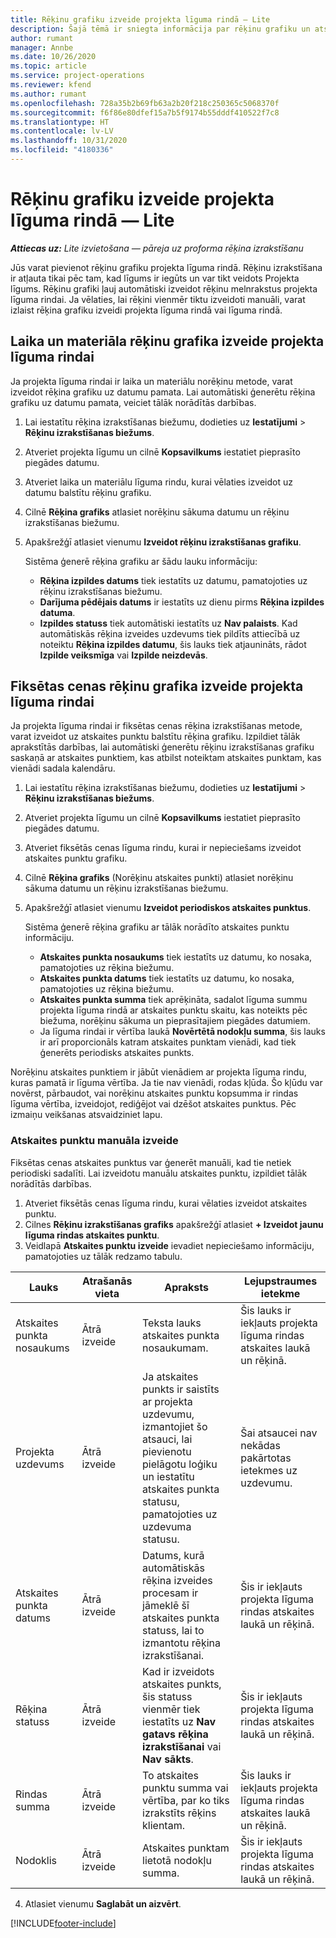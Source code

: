 ```yaml
---
title: Rēķinu grafiku izveide projekta līguma rindā — Lite
description: Šajā tēmā ir sniegta informācija par rēķinu grafiku un atskaites punktu izveidi.
author: rumant
manager: Annbe
ms.date: 10/26/2020
ms.topic: article
ms.service: project-operations
ms.reviewer: kfend
ms.author: rumant
ms.openlocfilehash: 728a35b2b69fb63a2b20f218c250365c5068370f
ms.sourcegitcommit: f6f86e80dfef15a7b5f9174b55dddf410522f7c8
ms.translationtype: HT
ms.contentlocale: lv-LV
ms.lasthandoff: 10/31/2020
ms.locfileid: "4180336"
---
```

# <a name="create-invoice-schedules-on-a-project-based-contract-line---lite"></a>Rēķinu grafiku izveide projekta līguma rindā — Lite

_**Attiecas uz:** Lite izvietošana — pāreja uz proforma rēķina izrakstīšanu_

Jūs varat pievienot rēķinu grafiku projekta līguma rindā. Rēķinu izrakstīšana ir atļauta tikai pēc tam, kad līgums ir iegūts un var tikt veidots Projekta līgums. Rēķinu grafiki ļauj automātiski izveidot rēķinu melnrakstus projekta līguma rindai. Ja vēlaties, lai rēķini vienmēr tiktu izveidoti manuāli, varat izlaist rēķina grafiku izveidi projekta līguma rindā vai līguma rindā.

## <a name="create-a-time-and-material-invoice-schedule-for-a-project-based-contract-line"></a>Laika un materiāla rēķinu grafika izveide projekta līguma rindai

Ja projekta līguma rindai ir laika un materiālu norēķinu metode, varat izveidot rēķina grafiku uz datumu pamata. Lai automātiski ģenerētu rēķina grafiku uz datumu pamata, veiciet tālāk norādītās darbības.

1. Lai iestatītu rēķina izrakstīšanas biežumu, dodieties uz **Iestatījumi** > **Rēķinu izrakstīšanas biežums**.
2. Atveriet projekta līgumu un cilnē **Kopsavilkums** iestatiet pieprasīto piegādes datumu.
3. Atveriet laika un materiālu līguma rindu, kurai vēlaties izveidot uz datumu balstītu rēķinu grafiku. 
4. Cilnē **Rēķina grafiks** atlasiet norēķinu sākuma datumu un rēķinu izrakstīšanas biežumu. 
5. Apakšrežģī atlasiet vienumu **Izveidot rēķinu izrakstīšanas grafiku**.

    Sistēma ģenerē rēķina grafiku ar šādu lauku informāciju:

    - **Rēķina izpildes datums** tiek iestatīts uz datumu, pamatojoties uz rēķinu izrakstīšanas biežumu.
    - **Darījuma pēdējais datums** ir iestatīts uz dienu pirms **Rēķina izpildes datuma**.
    - **Izpildes statuss** tiek automātiski iestatīts uz **Nav palaists**. Kad automātiskās rēķina izveides uzdevums tiek pildīts attiecībā uz noteiktu **Rēķina izpildes datumu**, šis lauks tiek atjaunināts, rādot **Izpilde veiksmīga** vai **Izpilde neizdevās**.

## <a name="create-a-fixed-price-invoice-schedule-for-a-project-based-contract-line"></a>Fiksētas cenas rēķinu grafika izveide projekta līguma rindai

Ja projekta līguma rindai ir fiksētas cenas rēķina izrakstīšanas metode, varat izveidot uz atskaites punktu balstītu rēķina grafiku. Izpildiet tālāk aprakstītās darbības, lai automātiski ģenerētu rēķinu izrakstīšanas grafiku saskaņā ar atskaites punktiem, kas atbilst noteiktam atskaites punktam, kas vienādi sadala kalendāru.

1. Lai iestatītu rēķina izrakstīšanas biežumu, dodieties uz **Iestatījumi** > **Rēķinu izrakstīšanas biežums**.
2. Atveriet projekta līgumu un cilnē **Kopsavilkums** iestatiet pieprasīto piegādes datumu.
3. Atveriet fiksētās cenas līguma rindu, kurai ir nepieciešams izveidot atskaites punktu grafiku. 
4. Cilnē **Rēķina grafiks** (Norēķinu atskaites punkti) atlasiet norēķinu sākuma datumu un rēķinu izrakstīšanas biežumu. 
5. Apakšrežģī atlasiet vienumu **Izveidot periodiskos atskaites punktus**.

    Sistēma ģenerē rēķina grafiku ar tālāk norādīto atskaites punktu informāciju.

    - **Atskaites punkta nosaukums** tiek iestatīts uz datumu, ko nosaka, pamatojoties uz rēķina biežumu.
    - **Atskaites punkta datums** tiek iestatīts uz datumu, ko nosaka, pamatojoties uz rēķina biežumu.
    - **Atskaites punkta summa** tiek aprēķināta, sadalot līguma summu projekta līguma rindā ar atskaites punktu skaitu, kas noteikts pēc biežuma, norēķinu sākuma un pieprasītajiem piegādes datumiem.
    - Ja līguma rindai ir vērtība laukā **Novērtētā nodokļu summa**, šis lauks ir arī proporcionāls katram atskaites punktam vienādi, kad tiek ģenerēts periodisks atskaites punkts.

Norēķinu atskaites punktiem ir jābūt vienādiem ar projekta līguma rindu, kuras pamatā ir līguma vērtība. Ja tie nav vienādi, rodas kļūda. Šo kļūdu var novērst, pārbaudot, vai norēķinu atskaites punktu kopsumma ir rindas līguma vērtība, izveidojot, rediģējot vai dzēšot atskaites punktus. Pēc izmaiņu veikšanas atsvaidziniet lapu.

### <a name="manually-create-milestones"></a>Atskaites punktu manuāla izveide

Fiksētas cenas atskaites punktus var ģenerēt manuāli, kad tie netiek periodiski sadalīti. Lai izveidotu manuālu atskaites punktu, izpildiet tālāk norādītās darbības.

1. Atveriet fiksētās cenas līguma rindu, kurai vēlaties izveidot atskaites punktu. 
2. Cilnes **Rēķinu izrakstīšanas grafiks** apakšrežģī atlasiet **+ Izveidot jaunu līguma rindas atskaites punktu**.
3. Veidlapā **Atskaites punktu izveide** ievadiet nepieciešamo informāciju, pamatojoties uz tālāk redzamo tabulu. 

| Lauks | Atrašanās vieta | Apraksts | Lejupstraumes ietekme |
| --- | --- | --- | --- |
| Atskaites punkta nosaukums | Ātrā izveide | Teksta lauks atskaites punkta nosaukumam. | Šis lauks ir iekļauts projekta līguma rindas atskaites laukā un rēķinā. |
| Projekta uzdevums | Ātrā izveide | Ja atskaites punkts ir saistīts ar projekta uzdevumu, izmantojiet šo atsauci, lai pievienotu pielāgotu loģiku un iestatītu atskaites punkta statusu, pamatojoties uz uzdevuma statusu. | Šai atsaucei nav nekādas pakārtotas ietekmes uz uzdevumu. |
| Atskaites punkta datums | Ātrā izveide | Datums, kurā automātiskās rēķina izveides procesam ir jāmeklē šī atskaites punkta statuss, lai to izmantotu rēķina izrakstīšanai. | Šis ir iekļauts projekta līguma rindas atskaites laukā un rēķinā. |
| Rēķina statuss | Ātrā izveide | Kad ir izveidots atskaites punkts, šis statuss vienmēr tiek iestatīts uz **Nav gatavs rēķina izrakstīšanai** vai **Nav sākts**. | Šis ir iekļauts projekta līguma rindas atskaites laukā un rēķinā. |
| Rindas summa | Ātrā izveide | To atskaites punktu summa vai vērtība, par ko tiks izrakstīts rēķins klientam. | Šis lauks ir iekļauts projekta līguma rindas atskaites laukā un rēķinā. |
| Nodoklis | Ātrā izveide | Atskaites punktam lietotā nodokļu summa. | Šis ir iekļauts projekta līguma rindas atskaites laukā un rēķinā. |

4. Atlasiet vienumu **Saglabāt un aizvērt**.


[!INCLUDE[footer-include](../../includes/footer-banner.md)]